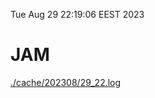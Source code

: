 Tue Aug 29 22:19:06 EEST 2023
# JAM
<a href='./cache/202308/29_22.log'>./cache/202308/29_22.log</a>
